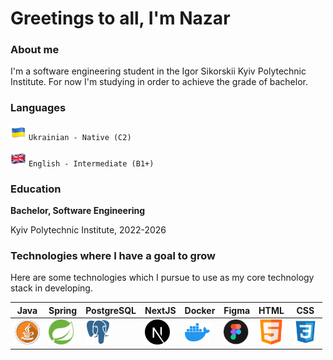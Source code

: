 # Greetings to all, I'm Nazar

### About me
I'm a software engineering student in the Igor Sikorskii Kyiv Polytechnic Institute. For now I'm studying in order to achieve the grade of bachelor.

### Languages
<img src="./ua-flag.png" alt="Logo" width="25"> `Ukrainian - Native (C2)`

<img src="./uk-flag.png" alt="Logo" width="25"> `English - Intermediate (B1+)`

### Education

<b>Bachelor, Software Engineering</b>

Kyiv Polytechnic Institute, 2022-2026

### Technologies where I have a goal to grow
Here are some technologies which I pursue to use as my core technology stack in developing.

| Java                                      | Spring                                  | PostgreSQL                             | NextJS                                  | Docker                                  | Figma                                      | HTML                                      | CSS                                      |
|-------------------------------------------|----------------------------------------|----------------------------------------|-----------------------------------------|-----------------------------------------|-------------------------------------------|-------------------------------------------|-------------------------------------------|
| <img src="./java-icon.png" alt="Java" width="40" /> | <img src="./spring-icon.png" alt="Spring" width="40" /> | <img src="./postgre-sql-icon.png" alt="PostgreSQL" width="40" /> | <img src="./next-js-icon.png" alt="NextJS" width="40" /> | <img src="./docker-icon.png" alt="Docker" width="40" /> | <img src="./figma-icon.png" alt="Figma" width="40" /> | <img src="./html-icon.png" alt="HTML" width="40" /> | <img src="./css-icon.png" alt="CSS" width="40" /> |
